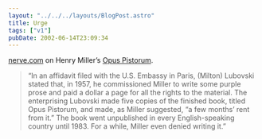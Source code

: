 ```yaml
---
layout: "../../../layouts/BlogPost.astro"
title: Urge
tags: ["v1"]
pubDate: 2002-06-14T23:09:34
---
```


[nerve.com][1] on Henry Miller&#8217;s [Opus Pistorum][2].

> &#8220;In an affidavit filed with the U.S. Embassy in Paris, (Milton) Lubovski stated that, in 1957, he commissioned Miller to write some purple prose and paid a dollar a page for all the rights to the material. The enterprising Lubovski made five copies of the finished book, titled Opus Pistorum, and made, as Miller suggested, &#8220;a few months&#8217; rent from it.&#8221; The book went unpublished in every English-speaking country until 1983. For a while, Miller even denied writing it.&#8221;

[1]: http://www.nerve.com/ "nerve.com"
[2]: http://www.nerve.com/personalessays/vinaswathan/dirtysecret/ "nerve.com: Henry Miller's Dirty Secret"

